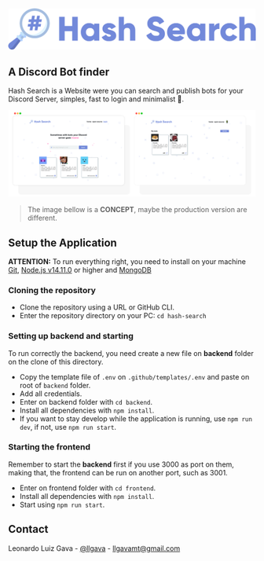 <br/>

![Logo](./.github/images/logo.png)

## A Discord Bot finder
Hash Search is a Website were you can search and publish bots for your Discord Server, simples, fast to login and minimalist 💜.

![Concept](./.github/images/concept.png)
> The image bellow is a **CONCEPT**, maybe the production version are different.

## Setup the Application
**ATTENTION:** To run everything right, you need to install on your machine [Git](https://git-scm.com), [Node.js v14.11.0](https://nodejs.org/en/) or higher and [MongoDB](https://www.mongodb.com)

### **Cloning the repository**
  * Clone the repository using a URL or GitHub CLI.
  * Enter the repository directory on your PC: `cd hash-search`

### **Setting up backend and starting**
To run correctly the backend, you need create a new file on **backend** folder on the clone of this directory.

  * Copy the template file of `.env` on `.github/templates/.env` and paste on root of `backend` folder.
  * Add all credentials.
  * Enter on backend folder with `cd backend`.
  * Install all dependencies with `npm install`.
  * If you want to stay develop while the application is running, use `npm run dev`, if not, use `npm run start`.

### **Starting the frontend**
Remember to start the **backend** first if you use 3000 as port on them, making that, the frontend can be run on another port, such as 3001.

  * Enter on frontend folder with `cd frontend`.
  * Install all dependencies with `npm install`.
  * Start using `npm run start`.

## Contact

Leonardo Luiz Gava - [@llgava](https://twitter.com/llgava "Leonardo Luiz Gava Twitter") - <llgavamt@gmail.com>
